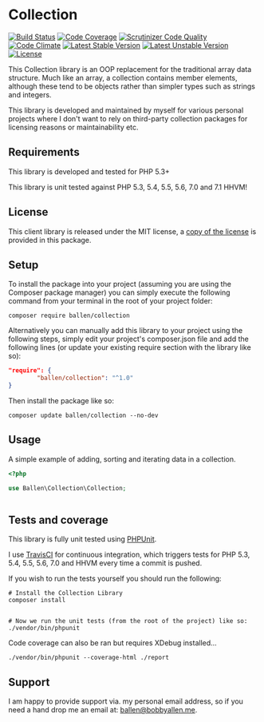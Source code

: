 # Collection

[![Build Status](https://travis-ci.org/allebb/collection.svg)](https://travis-ci.org/allebb/collection)
[![Code Coverage](https://scrutinizer-ci.com/g/allebb/collection/badges/coverage.png?b=master)](https://scrutinizer-ci.com/g/allebb/collection/?branch=master)
[![Scrutinizer Code Quality](https://scrutinizer-ci.com/g/allebb/collection/badges/quality-score.png?b=master)](https://scrutinizer-ci.com/g/allebb/collection/?branch=master)
[![Code Climate](https://codeclimate.com/github/allebb/collection/badges/gpa.svg)](https://codeclimate.com/github/allebb/collection)
[![Latest Stable Version](https://poser.pugx.org/ballen/collection/v/stable)](https://packagist.org/packages/ballen/collection)
[![Latest Unstable Version](https://poser.pugx.org/ballen/collection/v/unstable)](https://packagist.org/packages/ballen/collection)
[![License](https://poser.pugx.org/ballen/collection/license)](https://packagist.org/packages/ballen/collection)

This Collection library is an OOP replacement for the traditional array data structure. Much like an array, a collection contains member elements, although these tend to be objects rather than simpler types such as strings and integers.

This library is developed and maintained by myself for various personal projects where I don't want to rely on third-party collection packages for licensing reasons or maintainability etc.

Requirements
------------

This library is developed and tested for PHP 5.3+

This library is unit tested against PHP 5.3, 5.4, 5.5, 5.6, 7.0 and 7.1 HHVM!

License
-------

This client library is released under the MIT license, a [copy of the license](https://github.com/allebb/collection/blob/master/LICENSE) is provided in this package.

Setup
-----

To install the package into your project (assuming you are using the Composer package manager) you can simply execute the following command from your terminal in the root of your project folder:

```composer require ballen/collection```

Alternatively you can manually add this library to your project using the following steps, simply edit your project's composer.json file and add the following lines (or update your existing require section with the library like so):

```json
"require": {
        "ballen/collection": "^1.0"
}
```

Then install the package like so:

```composer update ballen/collection --no-dev```

Usage
-----

A simple example of adding, sorting and iterating data in a collection.

```php
<?php

use Ballen\Collection\Collection;



```

Tests and coverage
------------------

This library is fully unit tested using [PHPUnit](https://phpunit.de/).

I use [TravisCI](https://travis-ci.org/) for continuous integration, which triggers tests for PHP 5.3, 5.4, 5.5, 5.6, 7.0 and HHVM every time a commit is pushed.

If you wish to run the tests yourself you should run the following:

```shell
# Install the Collection Library
composer install


# Now we run the unit tests (from the root of the project) like so:
./vendor/bin/phpunit
```

Code coverage can also be ran but requires XDebug installed...

```shell
./vendor/bin/phpunit --coverage-html ./report
```

Support
-------

I am happy to provide support via. my personal email address, so if you need a hand drop me an email at: [ballen@bobbyallen.me]().



